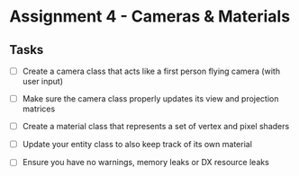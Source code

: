 # Assignment 4 - Cameras & Materials

## Tasks

- [ ] Create a camera class that acts like a first person flying camera (with user input)
- [ ] Make sure the camera class properly updates its view and projection matrices
- [ ] Create a material class that represents a set of vertex and pixel shaders
- [ ] Update your entity class to also keep track of its own material
- [ ] Ensure you have no warnings, memory leaks or DX resource leaks


